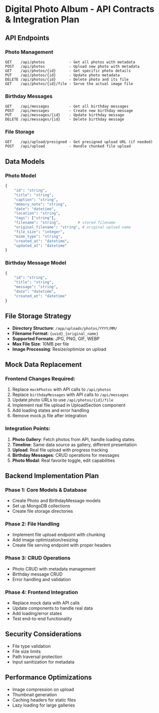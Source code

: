 # Digital Photo Album - API Contracts & Integration Plan

## API Endpoints

### Photo Management
```
GET    /api/photos           - Get all photos with metadata
POST   /api/photos           - Upload new photo with metadata
GET    /api/photos/{id}      - Get specific photo details
PUT    /api/photos/{id}      - Update photo metadata
DELETE /api/photos/{id}      - Delete photo and its file
GET    /api/photos/{id}/file - Serve the actual image file
```

### Birthday Messages
```
GET    /api/messages         - Get all birthday messages
POST   /api/messages         - Create new birthday message
PUT    /api/messages/{id}    - Update birthday message
DELETE /api/messages/{id}    - Delete birthday message
```

### File Storage
```
GET    /api/upload/presigned - Get presigned upload URL (if needed)
POST   /api/upload           - Handle chunked file upload
```

## Data Models

### Photo Model
```python
{
    "id": "string",
    "title": "string",
    "caption": "string", 
    "memory_note": "string",
    "date": "datetime",
    "location": "string",
    "tags": ["string"],
    "filename": "string",        # stored filename
    "original_filename": "string", # original upload name
    "file_size": "integer",
    "mime_type": "string",
    "created_at": "datetime",
    "updated_at": "datetime"
}
```

### Birthday Message Model
```python
{
    "id": "string",
    "title": "string",
    "message": "string",
    "date": "datetime",
    "created_at": "datetime"
}
```

## File Storage Strategy
- **Directory Structure**: `/app/uploads/photos/YYYY/MM/`
- **Filename Format**: `{uuid}_{original_name}`
- **Supported Formats**: JPG, PNG, GIF, WEBP
- **Max File Size**: 10MB per file
- **Image Processing**: Resize/optimize on upload

## Mock Data Replacement

### Frontend Changes Required:
1. Replace `mockPhotos` with API calls to `/api/photos`
2. Replace `birthdayMessages` with API calls to `/api/messages`
3. Update photo URLs to use `/api/photos/{id}/file`
4. Implement real file upload in UploadSection component
5. Add loading states and error handling
6. Remove mock.js file after integration

### Integration Points:
1. **Photo Gallery**: Fetch photos from API, handle loading states
2. **Timeline**: Same data source as gallery, different presentation
3. **Upload**: Real file upload with progress tracking
4. **Birthday Messages**: CRUD operations for messages
5. **Photo Modal**: Real favorite toggle, edit capabilities

## Backend Implementation Plan

### Phase 1: Core Models & Database
- Create Photo and BirthdayMessage models
- Set up MongoDB collections
- Create file storage directories

### Phase 2: File Handling
- Implement file upload endpoint with chunking
- Add image optimization/resizing
- Create file serving endpoint with proper headers

### Phase 3: CRUD Operations
- Photo CRUD with metadata management
- Birthday message CRUD
- Error handling and validation

### Phase 4: Frontend Integration
- Replace mock data with API calls
- Update components to handle real data
- Add loading/error states
- Test end-to-end functionality

## Security Considerations
- File type validation
- File size limits
- Path traversal protection
- Input sanitization for metadata

## Performance Optimizations
- Image compression on upload
- Thumbnail generation
- Caching headers for static files
- Lazy loading for large galleries